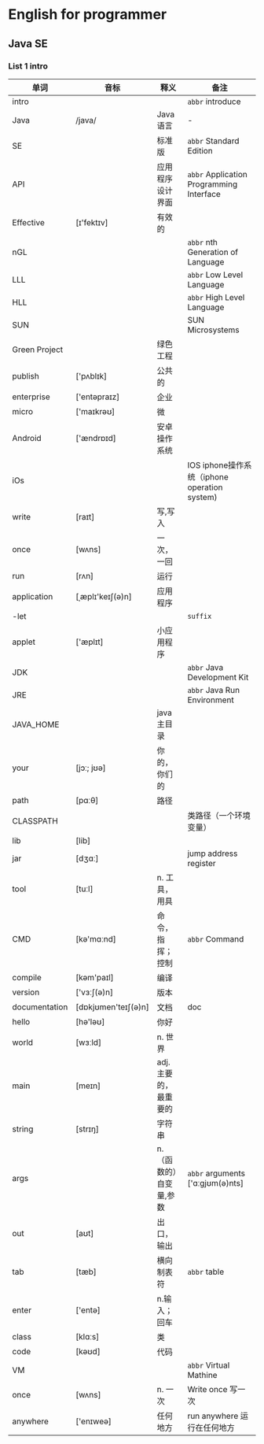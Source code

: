 # English for programmer
## Java SE 
### List 1 intro

|单词|音标|释义|备注|
|---|---|---|---|
|intro|||`abbr` introduce|
|Java|/java/|Java 语言|-|
|SE||标准版|`abbr` Standard Edition|
|API||应用程序设计界面|`abbr` Application Programming Interface|
|Effective|[ɪ'fektɪv]|有效的||
|nGL|||`abbr` nth Generation of Language|
|LLL|||`abbr` Low Level Language|
|HLL|||`abbr` High Level Language|
|SUN|||SUN Microsystems|
|Green Project||绿色工程||
|publish|['pʌblɪk]|公共的||
|enterprise|['entəpraɪz]|企业||
|micro|['maɪkrəʊ]|微||
|Android|['ændrɒɪd]|安卓操作系统||
|iOs|||IOS iphone操作系统（iphone operation system)|
|write|[raɪt]|写,写入||
|once|[wʌns]|一次，一回||
|run|[rʌn]|运行||
|application|[ˌæplɪ'keɪʃ(ə)n]|应用程序||
|-let|||`suffix`|
|applet|['æplɪt]|小应用程序||
|JDK|||`abbr` Java Development Kit|
|JRE|||`abbr` Java Run Environment|
|JAVA_HOME||java主目录||
|your|[jɔː; jʊə]|你的，你们的||
|path|[pɑːθ]|路径||
|CLASSPATH|||类路径（一个环境变量）|
|lib|[lib]|||
|jar|[dʒɑː]||jump address register|跳越位址暂存器
|tool|[tuːl]|n. 工具，用具||
|CMD|[kə'mɑːnd]|命令，指挥；控制|`abbr` Command|
|compile|[kəm'paɪl]|编译||
|version|['vɜːʃ(ə)n]|版本||
|documentation|[dɒkjʊmen'teɪʃ(ə)n]|文档 |doc|
|hello|[hə'ləʊ]|你好||
|world|[wɜːld]|n. 世界||
|main|[meɪn]|adj. 主要的，最重要的||
|string|[strɪŋ]|字符串||
|args||n. （函数的）自变量,参数|`abbr` arguments ['ɑːgjʊm(ə)nts]|
|out|[aʊt]|出口，输出||
|tab|[tæb]|横向制表符|`abbr` table|
|enter|['entə]|n.输入；回车||
|class|[klɑːs]|类||
|code|[kəʊd]|代码||
|VM|||`abbr` Virtual Mathine|
|once|[wʌns]|n. 一次|Write once 写一次|
|anywhere|['enɪweə]|任何地方|run anywhere 运行在任何地方|